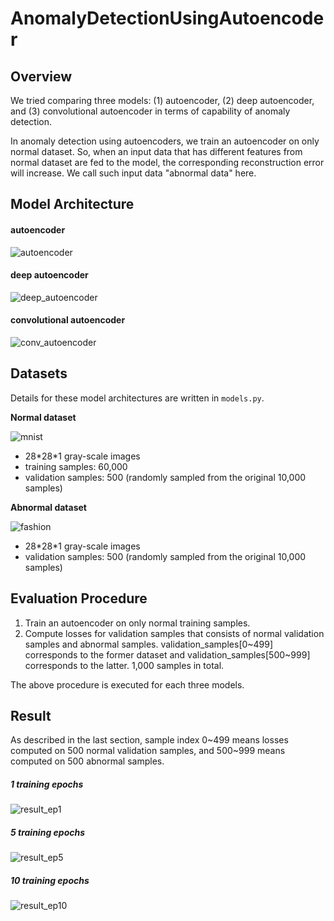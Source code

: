 # AnomalyDetectionUsingAutoencoder

## Overview

We tried comparing three models: (1) autoencoder, (2) deep autoencoder, and (3) convolutional autoencoder in terms of capability of anomaly detection.

In anomaly detection using autoencoders, we train an autoencoder on only normal
dataset. So, when an input data that has different features from normal dataset are fed to
the model, the corresponding reconstruction error will increase. We call such input data "abnormal data" here.

## Model Architecture

#### autoencoder
![autoencoder](https://i.imgur.com/Ccx6TAG.png)  

#### deep autoencoder
![deep_autoencoder](https://i.imgur.com/ladN1EJ.png)  

#### convolutional autoencoder
![conv_autoencoder](https://i.imgur.com/AGlKpwU.png)  

## Datasets

Details for these model architectures are written in `models.py`.  

**Normal dataset**  

![mnist](https://i.imgur.com/ia2Cqxf.png)  

* 28\*28\*1 gray-scale images
* training samples: 60,000
* validation samples: 500 (randomly sampled from the original 10,000 samples)

**Abnormal dataset**  

![fashion](https://i.imgur.com/NhjuFnx.png)  

* 28\*28\*1 gray-scale images
* validation samples: 500 (randomly sampled from the original 10,000 samples)

## Evaluation Procedure

1. Train an autoencoder on only normal training samples.
2. Compute losses for validation samples that consists of normal validation samples and
abnormal samples. validation_samples[0\~499] corresponds to the former dataset and
validation_samples[500\~999] corresponds to the latter. 1,000 samples in total.

The above procedure is executed for each three models.

## Result

As described in the last section, sample index 0\~499 means losses computed on 500 normal
validation samples, and 500\~999 means computed on 500 abnormal samples.

##### 1 training epochs

![result_ep1](https://i.imgur.com/HB0Yaa6.png)  

##### 5 training epochs

![result_ep5]()  

##### 10 training epochs

![result_ep10]()
